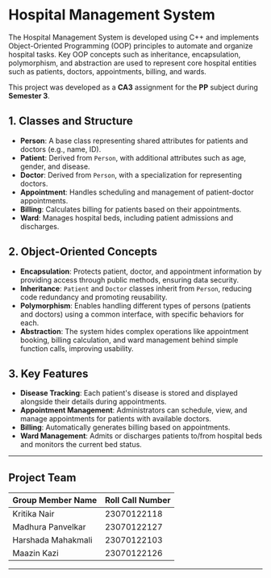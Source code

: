 # Hospital Management System

The Hospital Management System is developed using C++ and implements Object-Oriented Programming (OOP) principles to automate and organize hospital tasks. Key OOP concepts such as inheritance, encapsulation, polymorphism, and abstraction are used to represent core hospital entities such as patients, doctors, appointments, billing, and wards.

This project was developed as a **CA3** assignment for the **PP** subject during **Semester 3**.

## 1. Classes and Structure

- **Person**: A base class representing shared attributes for patients and doctors (e.g., name, ID).
- **Patient**: Derived from `Person`, with additional attributes such as age, gender, and disease.
- **Doctor**: Derived from `Person`, with a specialization for representing doctors.
- **Appointment**: Handles scheduling and management of patient-doctor appointments.
- **Billing**: Calculates billing for patients based on their appointments.
- **Ward**: Manages hospital beds, including patient admissions and discharges.

## 2. Object-Oriented Concepts

- **Encapsulation**: Protects patient, doctor, and appointment information by providing access through public methods, ensuring data security.
- **Inheritance**: `Patient` and `Doctor` classes inherit from `Person`, reducing code redundancy and promoting reusability.
- **Polymorphism**: Enables handling different types of persons (patients and doctors) using a common interface, with specific behaviors for each.
- **Abstraction**: The system hides complex operations like appointment booking, billing calculation, and ward management behind simple function calls, improving usability.

## 3. Key Features

- **Disease Tracking**: Each patient's disease is stored and displayed alongside their details during appointments.
- **Appointment Management**: Administrators can schedule, view, and manage appointments for patients with available doctors.
- **Billing**: Automatically generates billing based on appointments.
- **Ward Management**: Admits or discharges patients to/from hospital beds and monitors the current bed status.

---

## Project Team

| Group Member Name | Roll Call Number |
|-------------------|------------------|
| Kritika Nair      | 23070122118      |
| Madhura Panvelkar | 23070122127      |
| Harshada Mahakmali| 23070122103      |
| Maazin Kazi       | 23070122126      |

---
